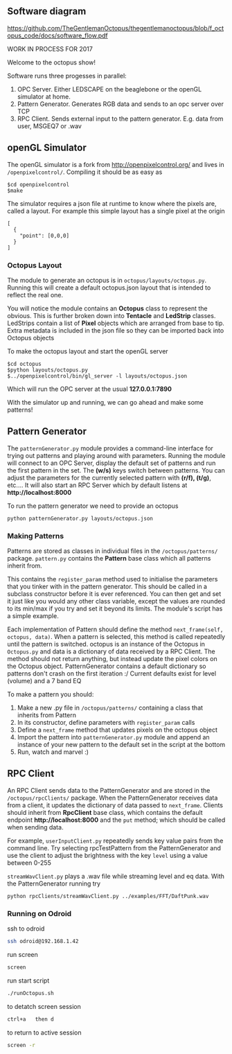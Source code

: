 ## Software diagram

https://github.com/TheGentlemanOctopus/thegentlemanoctopus/blob/f_octopus_code/docs/software_flow.pdf

WORK IN PROCESS FOR 2017 

Welcome to the octopus show! 

Software runs three progesses in parallel:

1. OPC Server. Either LEDSCAPE on the beaglebone or the openGL simulator at home.
2. Pattern Generator. Generates RGB data and sends to an opc server over TCP
3. RPC Client. Sends external input to the pattern generator. E.g. data from user, MSGEQ7 or .wav

## openGL Simulator ##

The openGL simulator is a fork from http://openpixelcontrol.org/ and lives in `/openpixelcontrol/`. Compiling it should be as easy as

```
$cd openpixelcontrol
$make
```

The simulator requires a json file at runtime to know where the pixels are, called a layout. For example this simple layout has a single pixel at the origin
```
[
  {
    "point": [0,0,0]
  }
]
```

### Octopus Layout ###

The module to generate an octopus is in `octopus/layouts/octopus.py`. Running this will create a default octopus.json layout that is intended to reflect the real one. 

You will notice the module contains an **Octopus** class to represent the obvious. This is further broken down into **Tentacle** and **LedStrip** classes. LedStrips contain a list of **Pixel** objects which are arranged from base to tip. Extra metadata is included in the json file so they can be imported back into Octopus objects

To make the octopus layout and start the openGL server
```
$cd octopus
$python layouts/octopus.py
$../openpixelcontrol/bin/gl_server -l layouts/octopus.json 
```

Which will run the OPC server at the usual **127.0.0.1:7890**

With the simulator up and running, we can go ahead and make some patterns!

## Pattern Generator ##

The `patternGenerator.py` module provides a command-line interface for trying out patterns and playing around with parameters. Running the module will connect to an OPC Server, display the default set of patterns and run the first pattern in the set. The **(w/s)** keys switch between patterns. You can adjust the parameters for the currently selected pattern with **(r/f), (t/g)**, etc.... It will also start an RPC Server which by default listens at **http://localhost:8000**

To run the pattern generator we need to provide an octopus

```python patternGenerator.py layouts/octopus.json```

### Making Patterns ###

Patterns are stored as classes in individual files in the `/octopus/patterns/` package. `pattern.py` contains the **Pattern** base class which all patterns inherit from. 

This contains the `register_param` method used to initialise the parameters that you tinker with in the pattern generator. This should be called in a subclass constructor before it is ever referenced. You can then get and set it just like you would any other class variable, except the values are rounded to its min/max if you try and set it beyond its limits. The module's script has a simple example.

Each implementation of Pattern should define the method `next_frame(self, octopus, data)`. When a pattern is selected, this method is called repeatedly until the pattern is switched. octopus is an instance of the Octopus in `Octopus.py` and data is a dictionary of data received by a RPC Client. The method should not return anything, but instead update the pixel colors on the Octopus object. PatternGenerator contains a default dictionary so patterns don't crash on the first iteration :/ Current defaults exist for level (volume) and a 7 band EQ 

To make a pattern you should:

1. Make a new .py file in `/octopus/patterns/` containing a class that inherits from Pattern
2. In its constructor, define parameters with `register_param` calls
3. Define a `next_frame` method that updates pixels on the octopus object
4. Import the pattern into `patternGenerator.py` module and append an instance of your new pattern to the default set in the script at the bottom
5. Run, watch and marvel :)

## RPC Client ##

An RPC Client sends data to the PatternGenerator and are stored in the `/octopus/rpcClients/` package. When the PatternGenerator receives data from a client, it updates the dictionary of data passed to `next_frame`. Clients should inherit from **RpcClient** base class, which contains the default endpoint **http://localhost:8000** and the `put` method; which should be called when sending data.

For example, `userInputClient.py` repeatedly sends key value pairs from the command line. Try selecting rpcTestPattern from the PatternGenerator and use the client to adjust the brightness with the key `level` using a value between 0-255

`streamWavClient.py` plays a .wav file while streaming level and eq data. With the PatternGenerator running try

`python rpcClients/streamWavClient.py ../examples/FFT/DaftPunk.wav`

### Running on Odroid ###

ssh to odroid
```bash
ssh odroid@192.168.1.42
```

run screen 
```bash
screen
```

run start script
```bash
./runOctopus.sh
```

to detatch screen session
```bash
ctrl+a   then d
```

to return to active session 
```bash
screen -r
```
